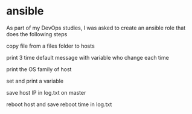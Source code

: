 # ansible
As part of my DevOps studies, I was asked to create an ansible role that does the following steps

copy file from a files folder to hosts 

print 3 time default message with variable who change each time 

print the OS family of host

 set and print a variable 

 save host IP in log.txt on master

 reboot host and save reboot time in log.txt
